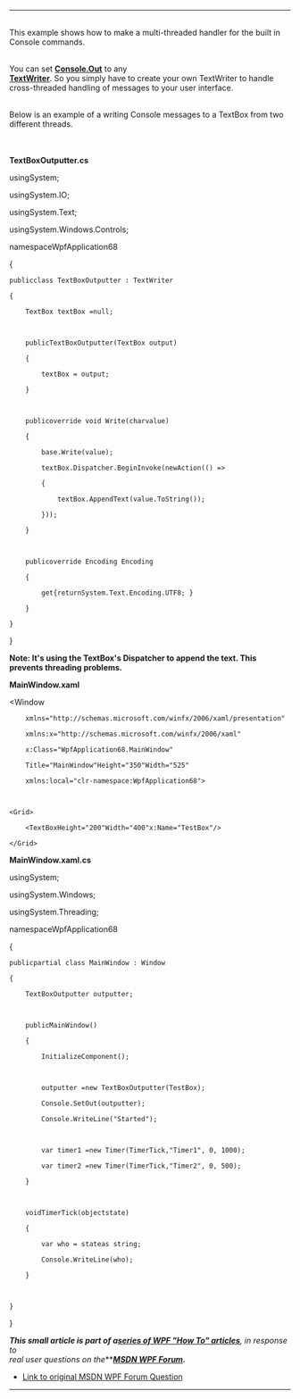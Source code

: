 
* * *
<br>This example shows how to make a multi-threaded handler for the built in Console commands.  
  
<br>You can set [**Console.Out**](http://msdn.microsoft.com/en-us/library/system.console.setout.aspx) to any<br>[**TextWriter**](http://msdn.microsoft.com/en-us/library/system.io.textwriter.aspx). So you simply have to create your own TextWriter to handle cross-threaded handling of messages to your user interface.  
  
<br>Below is an example of a writing Console messages to a TextBox from two different threads.  
  
<br>    
**TextBoxOutputter.cs**  

usingSystem;

usingSystem.IO;

usingSystem.Text;

usingSystem.Windows.Controls;



namespaceWpfApplication68

{

    publicclass TextBoxOutputter : TextWriter

    {

        TextBox textBox =null;



        publicTextBoxOutputter(TextBox output)

        {

            textBox = output;

        }



        publicoverride void Write(charvalue)

        {

            base.Write(value);

            textBox.Dispatcher.BeginInvoke(newAction(() =>

            {

                textBox.AppendText(value.ToString());

            }));

        }



        publicoverride Encoding Encoding

        {

            get{returnSystem.Text.Encoding.UTF8; }

        }

    }

}
  
  
**Note: It's using the TextBox's Dispatcher to append the text. This prevents threading problems.**  
  
  
**MainWindow.xaml**  

<Window

        xmlns="http://schemas.microsoft.com/winfx/2006/xaml/presentation"

        xmlns:x="http://schemas.microsoft.com/winfx/2006/xaml"

        x:Class="WpfApplication68.MainWindow"

        Title="MainWindow"Height="350"Width="525"

        xmlns:local="clr-namespace:WpfApplication68">

    

    <Grid>

        <TextBoxHeight="200"Width="400"x:Name="TestBox"/>

    </Grid>



</Window>
  
  
**MainWindow.xaml.cs**  

usingSystem;

usingSystem.Windows;

usingSystem.Threading;



namespaceWpfApplication68

{

    publicpartial class MainWindow : Window

    {

        TextBoxOutputter outputter;



        publicMainWindow()

        {

            InitializeComponent();



            outputter =new TextBoxOutputter(TestBox);

            Console.SetOut(outputter);

            Console.WriteLine("Started");



            var timer1 =new Timer(TimerTick,"Timer1", 0, 1000);

            var timer2 =new Timer(TimerTick,"Timer2", 0, 500);

        }



        voidTimerTick(objectstate)

        {

            var who = stateas string;

            Console.WriteLine(who);

        }



    }

}
  
***This small article is part of a**[**series of WPF "How To" articles**](http://social.technet.microsoft.com/wiki/contents/articles/12346.wpfhowto-a-collection-of-helpful-short-articles.aspx)**, in response to<br> real user questions on the***[***MSDN WPF Forum***](http://social.msdn.microsoft.com/Forums/en/wpf)***.***  

- [Link to original MSDN WPF Forum Question](http://social.msdn.microsoft.com/Forums/en/wpf/thread/8110f566-fe7b-41f6-a92e-5e45955bdec8)




* * *
